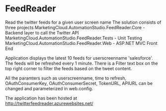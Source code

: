 # FeedReader
Read the twitter feeds for a given user screen name
The solution consists of three projects
  MarketingCloud.AutomationStudio.FeedReader.Core - Backend layer to call the Twitter API
  MarketingCloud.AutomationStudio.FeedReader.Tests - Unit Testing
  MarketingCloud.AutomationStudio.FeedReader.Web - ASP.NET MVC Front End
  
Application displays the latest 10 feeds for userscreenname 'salesforce'. The feeds will be refreshed every 1 minute. There is a Filter text box
on the top right corner to filter the feeds based on the tweet content.

All the paramters such as userscreenname, time to refresh, OAuthConsumerKey, OAuthConsumerSecret, TokenURL, APIURL can be changed and parameterized
in web.config.

The application has been hosted at http://twitterfeedreader.azurewebsites.net/
